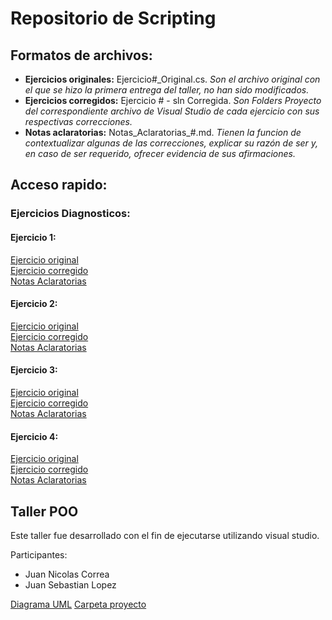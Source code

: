 # Repositorio de Scripting

## Formatos de archivos:

- **Ejercicios originales:** Ejercicio#_Original.cs. *Son el archivo original con el que se hizo la primera entrega del taller, no han sido modificados.*
- **Ejercicios corregidos:** Ejercicio # - sln Corregida. *Son Folders Proyecto del correspondiente archivo de Visual Studio de cada ejercicio con sus respectivas correcciones.*
- **Notas aclaratorias:** Notas_Aclaratorias_#.md. *Tienen la funcion de contextualizar algunas de las correcciones, explicar su razón de ser y, en caso de ser requerido, ofrecer evidencia de sus afirmaciones.*

## Acceso rapido:

### Ejercicios Diagnosticos:

  #### Ejercicio 1:
  [Ejercicio original](https://github.com/JFCL0/000509358-Scripting/blob/main/Ejercicios-Diagnosticos/Ejercicio-1/Ejercicio1_Original.cs)  
  [Ejercicio corregido](https://github.com/JFCL0/000509358-Scripting/tree/main/Ejercicios-Diagnosticos/Ejercicio-1/Ejercicio%201%20-%20sln%20corregida)  
  [Notas Aclaratorias](https://github.com/JFCL0/000509358-Scripting/blob/main/Ejercicios-Diagnosticos/Ejercicio-1/Notas_Aclaratorias_1.md)  

  #### Ejercicio 2:
  [Ejercicio original](https://github.com/JFCL0/000509358-Scripting/blob/main/Ejercicios-Diagnosticos/Ejercicio-2/Ejercicio2_Original.cs)  
  [Ejercicio corregido](https://github.com/JFCL0/000509358-Scripting/tree/main/Ejercicios-Diagnosticos/Ejercicio-2/Ejercicio%202%20-%20sln%20corregida)  
  [Notas Aclaratorias](https://github.com/JFCL0/000509358-Scripting/blob/main/Ejercicios-Diagnosticos/Ejercicio-2/Notas_Aclaratorias_2.md)  

  #### Ejercicio 3:
  [Ejercicio original](https://github.com/JFCL0/000509358-Scripting/blob/main/Ejercicios-Diagnosticos/Ejercicio-3/Ejercicio3_Original.cs)  
  [Ejercicio corregido](https://github.com/JFCL0/000509358-Scripting/tree/main/Ejercicios-Diagnosticos/Ejercicio-3/Ejercicio%203%20-%20sln%20corregida)  
  [Notas Aclaratorias](https://github.com/JFCL0/000509358-Scripting/blob/main/Ejercicios-Diagnosticos/Ejercicio-3/Notas_Aclaratorias_3.md)  

  #### Ejercicio 4:
  [Ejercicio original](https://github.com/JFCL0/000509358-Scripting/blob/main/Ejercicios-Diagnosticos/Ejercicio-4/Ejercicio4_Original.cs)  
  [Ejercicio corregido](https://github.com/JFCL0/000509358-Scripting/tree/main/Ejercicios-Diagnosticos/Ejercicio-4/Ejercicio%204%20-%20sln%20corregida)  
  [Notas Aclaratorias](https://github.com/JFCL0/000509358-Scripting/blob/main/Ejercicios-Diagnosticos/Ejercicio-4/Notas_Aclaratorias_4.md)  

## Taller POO

Este taller fue desarrollado con el fin de ejecutarse utilizando visual studio.

Participantes:

- Juan Nicolas Correa
- Juan Sebastian Lopez

[Diagrama UML]()
[Carpeta proyecto]()